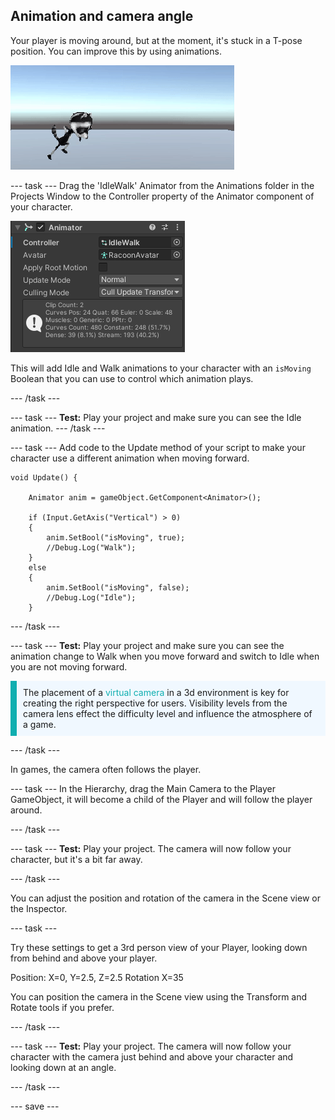 ## Animation and camera angle

Your player is moving around, but at the moment, it's stuck in a T-pose position. You can improve this by using animations. 

![The game view with the character moving around with animation](images/animated-char.gif)

--- task ---
Drag the 'IdleWalk' Animator from the Animations folder in the Projects Window to the Controller property of the Animator component of your character.

![The animator component](images/animation-controller.png)

This will add Idle and Walk animations to your character with an `isMoving` Boolean that you can use to control which animation plays.

--- /task ---

--- task ---
**Test:** Play your project and make sure you can see the Idle animation.
--- /task ---

--- task ---
Add code to the Update method of your script to make your character use a different animation when moving forward.

```
void Update() {

    Animator anim = gameObject.GetComponent<Animator>();

    if (Input.GetAxis("Vertical") > 0)
    {
        anim.SetBool("isMoving", true);
        //Debug.Log("Walk");
    }
    else 
    {
        anim.SetBool("isMoving", false);
        //Debug.Log("Idle");
    }
```
--- /task ---

--- task ---
**Test:** Play your project and make sure you can see the animation change to Walk when you move forward and switch to Idle when you are not moving forward. 

<p style="border-left: solid; border-width:10px; border-color: #0faeb0; background-color: aliceblue; padding: 10px;">
The placement of a <span style="color: #0faeb0">virtual camera</span> in a 3d environment is key for creating the right perspective for users. Visibility levels from the camera lens effect the difficulty level and influence the atmosphere of a game. 
</p>

--- /task ---

In games, the camera often follows the player. 

--- task ---
In the Hierarchy, drag the Main Camera to the Player GameObject, it will become a child of the Player and will follow the player around. 

--- /task ---

--- task ---
**Test:** Play your project. The camera will now follow your character, but it's a bit far away. 

--- /task ---

You can adjust the position and rotation of the camera in the Scene view or the Inspector.

--- task ---

Try these settings to get a 3rd person view of your Player, looking down from behind and above your player. 

Position: X=0, Y=2.5, Z=2.5
Rotation X=35

You can position the camera in the Scene view using the Transform and Rotate tools if you prefer.

--- /task ---

--- task ---
**Test:** Play your project. The camera will now follow your character with the camera just behind and above your character and looking down at an angle.

--- /task ---

--- save ---
